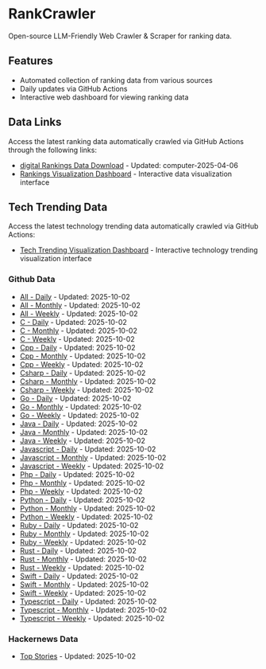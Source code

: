 # RankCrawler

Open-source LLM-Friendly Web Crawler & Scraper for ranking data.

## Features

* Automated collection of ranking data from various sources
* Daily updates via GitHub Actions
* Interactive web dashboard for viewing ranking data


## Data Links

Access the latest ranking data automatically crawled via GitHub Actions through the following links:

* [digital Rankings Data Download](https://github.com/chenjy16/RankCrawler/blob/main/data/1688/digital_computer_2025-04-06.json) - Updated: computer-2025-04-06
* [Rankings Visualization Dashboard](https://chenjy16.github.io/RankCrawler/1688_rankings.html) - Interactive data visualization interface




## Tech Trending Data

Access the latest technology trending data automatically crawled via GitHub Actions:

* [Tech Trending Visualization Dashboard](https://chenjy16.github.io/RankCrawler/tech_trending.html) - Interactive technology trending visualization interface

### Github Data

* [All - Daily](https://github.com/chenjy16/RankCrawler/blob/main/data/github/github_all_daily_2025-10-02.json) - Updated: 2025-10-02
* [All - Monthly](https://github.com/chenjy16/RankCrawler/blob/main/data/github/github_all_monthly_2025-10-02.json) - Updated: 2025-10-02
* [All - Weekly](https://github.com/chenjy16/RankCrawler/blob/main/data/github/github_all_weekly_2025-10-02.json) - Updated: 2025-10-02
* [C - Daily](https://github.com/chenjy16/RankCrawler/blob/main/data/github/github_c_daily_2025-10-02.json) - Updated: 2025-10-02
* [C - Monthly](https://github.com/chenjy16/RankCrawler/blob/main/data/github/github_c_monthly_2025-10-02.json) - Updated: 2025-10-02
* [C - Weekly](https://github.com/chenjy16/RankCrawler/blob/main/data/github/github_c_weekly_2025-10-02.json) - Updated: 2025-10-02
* [Cpp - Daily](https://github.com/chenjy16/RankCrawler/blob/main/data/github/github_cpp_daily_2025-10-02.json) - Updated: 2025-10-02
* [Cpp - Monthly](https://github.com/chenjy16/RankCrawler/blob/main/data/github/github_cpp_monthly_2025-10-02.json) - Updated: 2025-10-02
* [Cpp - Weekly](https://github.com/chenjy16/RankCrawler/blob/main/data/github/github_cpp_weekly_2025-10-02.json) - Updated: 2025-10-02
* [Csharp - Daily](https://github.com/chenjy16/RankCrawler/blob/main/data/github/github_csharp_daily_2025-10-02.json) - Updated: 2025-10-02
* [Csharp - Monthly](https://github.com/chenjy16/RankCrawler/blob/main/data/github/github_csharp_monthly_2025-10-02.json) - Updated: 2025-10-02
* [Csharp - Weekly](https://github.com/chenjy16/RankCrawler/blob/main/data/github/github_csharp_weekly_2025-10-02.json) - Updated: 2025-10-02
* [Go - Daily](https://github.com/chenjy16/RankCrawler/blob/main/data/github/github_go_daily_2025-10-02.json) - Updated: 2025-10-02
* [Go - Monthly](https://github.com/chenjy16/RankCrawler/blob/main/data/github/github_go_monthly_2025-10-02.json) - Updated: 2025-10-02
* [Go - Weekly](https://github.com/chenjy16/RankCrawler/blob/main/data/github/github_go_weekly_2025-10-02.json) - Updated: 2025-10-02
* [Java - Daily](https://github.com/chenjy16/RankCrawler/blob/main/data/github/github_java_daily_2025-10-02.json) - Updated: 2025-10-02
* [Java - Monthly](https://github.com/chenjy16/RankCrawler/blob/main/data/github/github_java_monthly_2025-10-02.json) - Updated: 2025-10-02
* [Java - Weekly](https://github.com/chenjy16/RankCrawler/blob/main/data/github/github_java_weekly_2025-10-02.json) - Updated: 2025-10-02
* [Javascript - Daily](https://github.com/chenjy16/RankCrawler/blob/main/data/github/github_javascript_daily_2025-10-02.json) - Updated: 2025-10-02
* [Javascript - Monthly](https://github.com/chenjy16/RankCrawler/blob/main/data/github/github_javascript_monthly_2025-10-02.json) - Updated: 2025-10-02
* [Javascript - Weekly](https://github.com/chenjy16/RankCrawler/blob/main/data/github/github_javascript_weekly_2025-10-02.json) - Updated: 2025-10-02
* [Php - Daily](https://github.com/chenjy16/RankCrawler/blob/main/data/github/github_php_daily_2025-10-02.json) - Updated: 2025-10-02
* [Php - Monthly](https://github.com/chenjy16/RankCrawler/blob/main/data/github/github_php_monthly_2025-10-02.json) - Updated: 2025-10-02
* [Php - Weekly](https://github.com/chenjy16/RankCrawler/blob/main/data/github/github_php_weekly_2025-10-02.json) - Updated: 2025-10-02
* [Python - Daily](https://github.com/chenjy16/RankCrawler/blob/main/data/github/github_python_daily_2025-10-02.json) - Updated: 2025-10-02
* [Python - Monthly](https://github.com/chenjy16/RankCrawler/blob/main/data/github/github_python_monthly_2025-10-02.json) - Updated: 2025-10-02
* [Python - Weekly](https://github.com/chenjy16/RankCrawler/blob/main/data/github/github_python_weekly_2025-10-02.json) - Updated: 2025-10-02
* [Ruby - Daily](https://github.com/chenjy16/RankCrawler/blob/main/data/github/github_ruby_daily_2025-10-02.json) - Updated: 2025-10-02
* [Ruby - Monthly](https://github.com/chenjy16/RankCrawler/blob/main/data/github/github_ruby_monthly_2025-10-02.json) - Updated: 2025-10-02
* [Ruby - Weekly](https://github.com/chenjy16/RankCrawler/blob/main/data/github/github_ruby_weekly_2025-10-02.json) - Updated: 2025-10-02
* [Rust - Daily](https://github.com/chenjy16/RankCrawler/blob/main/data/github/github_rust_daily_2025-10-02.json) - Updated: 2025-10-02
* [Rust - Monthly](https://github.com/chenjy16/RankCrawler/blob/main/data/github/github_rust_monthly_2025-10-02.json) - Updated: 2025-10-02
* [Rust - Weekly](https://github.com/chenjy16/RankCrawler/blob/main/data/github/github_rust_weekly_2025-10-02.json) - Updated: 2025-10-02
* [Swift - Daily](https://github.com/chenjy16/RankCrawler/blob/main/data/github/github_swift_daily_2025-10-02.json) - Updated: 2025-10-02
* [Swift - Monthly](https://github.com/chenjy16/RankCrawler/blob/main/data/github/github_swift_monthly_2025-10-02.json) - Updated: 2025-10-02
* [Swift - Weekly](https://github.com/chenjy16/RankCrawler/blob/main/data/github/github_swift_weekly_2025-10-02.json) - Updated: 2025-10-02
* [Typescript - Daily](https://github.com/chenjy16/RankCrawler/blob/main/data/github/github_typescript_daily_2025-10-02.json) - Updated: 2025-10-02
* [Typescript - Monthly](https://github.com/chenjy16/RankCrawler/blob/main/data/github/github_typescript_monthly_2025-10-02.json) - Updated: 2025-10-02
* [Typescript - Weekly](https://github.com/chenjy16/RankCrawler/blob/main/data/github/github_typescript_weekly_2025-10-02.json) - Updated: 2025-10-02

### Hackernews Data

* [Top Stories](https://github.com/chenjy16/RankCrawler/blob/main/data/hackernews/hackernews_top_2025-10-02.json) - Updated: 2025-10-02



